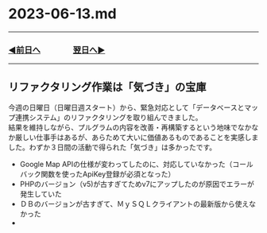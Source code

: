 # 2023-06-13.md

---
### [◀️前日へ](https://github.com/yuasys/chatty-journal/blob/main/2023/06/2023-06-12.md)&emsp;&emsp;&emsp;&emsp;[翌日へ▶️](https://github.com/yuasys/chatty-journal/blob/main/2023/06/2023-06-14.md)
---

## リファクタリング作業は「気づき」の宝庫

今週の日曜日（日曜日週スタート）から、緊急対応として「データベースとマップ連携システム」のリファクタリングを取り組んできました。  
結果を維持しながら、プルグラムの内容を改善・再構築するという地味でなかなか厳しい仕事手はあるが、あらためて大いに価値あるものであることを実感しました。わずか３日間の活動で得られた「気づき」は多かったです。  

- Google Map APIの仕様が変わってしたのに、対応していなかった（コールバック関数を使ったApiKey登録が必須となった）
- PHPのバージョン（v5)が古すぎてためv7にアップしたのが原因でエラーが発生していた
- ＤＢのバージョンが古すぎて、ＭｙＳＱＬクライアントの最新版から使えなかった
- 
